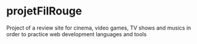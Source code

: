 # projetFilRouge
 
Project of a review site for cinema, video games, TV shows and musics in order to practice web development languages and tools